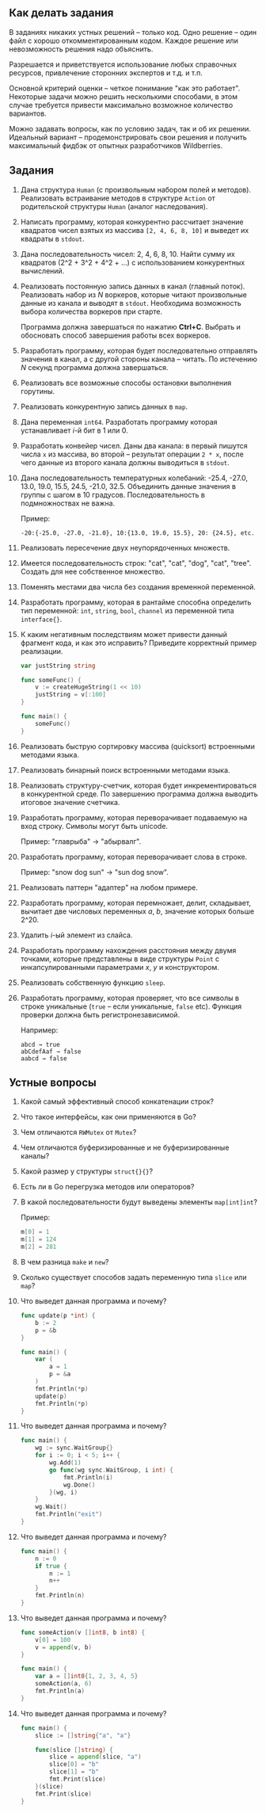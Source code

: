 ## Как делать задания

В заданиях никаких устных решений – только код. Одно решение – один файл с хорошо откомментированным кодом. Каждое решение или невозможность решения надо объяснить.

Разрешается и приветствуется использование любых справочных ресурсов, привлечение сторонних экспертов и т.д. и т.п.

Основной критерий оценки – четкое понимание "как это работает". Некоторые задачи можно решить несколькими способами, в этом случае требуется привести максимально возможное количество вариантов.

Можно задавать вопросы, как по условию задач, так и об их решении. Идеальный вариант – продемонстрировать свои решения и получить максимальный фидбэк от опытных разработчиков Wildberries.

## Задания

1. Дана структура `Human` (с произвольным набором полей и методов). Реализовать встраивание методов в структуре `Action` от родительской структуры `Human` (аналог наследования).
1. Написать программу, которая конкурентно рассчитает значение квадратов чисел взятых из массива `[2, 4, 6, 8, 10]` и выведет их квадраты в `stdout`.
1. Дана последовательность чисел: 2, 4, 6, 8, 10. Найти сумму их квадратов (2^2 + 3^2 + 4^2 + …) с использованием конкурентных вычислений.
1. Реализовать постоянную запись данных в канал (главный поток). Реализовать набор из _N_ воркеров, которые читают произвольные данные из канала и выводят в `stdout`. Необходима возможность выбора количества воркеров при старте.

    Программа должна завершаться по нажатию **Ctrl+C**. Выбрать и обосновать способ завершения работы всех воркеров.
1. Разработать программу, которая будет последовательно отправлять значения в канал, а с другой стороны канала – читать. По истечению _N_ секунд программа должна завершаться.
1. Реализовать все возможные способы остановки выполнения горутины.
1. Реализовать конкурентную запись данных в `map`.
1. Дана переменная `int64`. Разработать программу которая устанавливает _i_-й бит в 1 или 0.
1. Разработать конвейер чисел. Даны два канала: в первый пишутся числа `x` из массива, во второй – результат операции `2 * x`, после чего данные из второго канала должны выводиться в `stdout`.
1. Дана последовательность температурных колебаний: -25.4, -27.0, 13.0, 19.0, 15.5, 24.5, -21.0, 32.5. Объединить данные значения в группы с шагом в 10 градусов. Последовательность в подмножноствах не важна.

    Пример:
    ```console
    -20:{-25.0, -27.0, -21.0}, 10:{13.0, 19.0, 15.5}, 20: {24.5}, etc.
    ```
1. Реализовать пересечение двух неупорядоченных множеств.
1. Имеется последовательность строк: "cat", "cat", "dog", "cat", "tree". Создать для нее собственное множество.
1. Поменять местами два числа без создания временной переменной.
1. Разработать программу, которая в рантайме способна определить тип переменной: `int`, `string`, `bool`, `channel` из переменной типа `interface{}`.
1. К каким негативным последствиям может привести данный фрагмент кода, и как это исправить? Приведите корректный пример реализации.

    ```go
    var justString string

    func someFunc() {
    	v := createHugeString(1 << 10)
    	justString = v[:100]
    }

    func main() {
    	someFunc()
    }
    ```
1. Реализовать быструю сортировку массива (quicksort) встроенными методами языка.
1. Реализовать бинарный поиск встроенными методами языка.
1. Реализовать структуру-счетчик, которая будет инкрементироваться в конкурентной среде. По завершению программа должна выводить итоговое значение счетчика.
1. Разработать программу, которая переворачивает подаваемую на вход строку. Символы могут быть unicode.

    Пример: "главрыба" → "абырвалг".
1. Разработать программу, которая переворачивает слова в строке.

    Пример: "snow dog sun" → "sun dog snow".
1. Реализовать паттерн "адаптер" на любом примере.
1. Разработать программу, которая перемножает, делит, складывает, вычитает две числовых переменных _a_, _b_, значение которых больше 2^20.
1. Удалить _i_-ый элемент из слайса.
1. Разработать программу нахождения расстояния между двумя точками, которые представлены в виде структуры `Point` с инкапсулированными параметрами _x_, _y_ и конструктором.
1. Реализовать собственную функцию `sleep`.
1. Разработать программу, которая проверяет, что все символы в строке уникальные (`true` – если уникальные, `false` etc). Функция проверки должна быть регистронезависимой.

    Например:
    ```console
    abcd → true
    abCdefAaf → false
    aabcd → false
    ```

## Устные вопросы

1. Какой самый эффективный способ конкатенации строк?
1. Что такое интерфейсы, как они применяются в Go?
1. Чем отличаются `RWMutex` от `Mutex`?
1. Чем отличаются буферизированные и не буферизированные каналы?
1. Какой размер у структуры `struct{}{}`?
1. Есть ли в Go перегрузка методов или операторов?
1. В какой последовательности будут выведены элементы `map[int]int`?

    Пример:
    ```go
    m[0] = 1
    m[1] = 124
    m[2] = 281
    ```
1. В чем разница `make` и `new`?
1. Сколько существует способов задать переменную типа `slice` или `map`?
1. Что выведет данная программа и почему?

    ```go
    func update(p *int) {
    	b := 2
    	p = &b
    }

    func main() {
    	var (
    		a = 1
    		p = &a
    	)
    	fmt.Println(*p)
    	update(p)
    	fmt.Println(*p)
    }
    ```
1. Что выведет данная программа и почему?

    ```go
    func main() {
    	wg := sync.WaitGroup{}
    	for i := 0; i < 5; i++ {
    		wg.Add(1)
    		go func(wg sync.WaitGroup, i int) {
    			fmt.Println(i)
    			wg.Done()
    		}(wg, i)
    	}
    	wg.Wait()
    	fmt.Println("exit")
    }
    ```
1. Что выведет данная программа и почему?

    ```go
    func main() {
    	n := 0
    	if true {
    		n := 1
    		n++
    	}
    	fmt.Println(n)
    }
    ```
1. Что выведет данная программа и почему?

    ```go
    func someAction(v []int8, b int8) {
    	v[0] = 100
    	v = append(v, b)
    }

    func main() {
    	var a = []int8{1, 2, 3, 4, 5}
    	someAction(a, 6)
    	fmt.Println(a)
    }
    ```
1. Что выведет данная программа и почему?

    ```go
    func main() {
    	slice := []string{"a", "a"}

    	func(slice []string) {
    		slice = append(slice, "a")
    		slice[0] = "b"
    		slice[1] = "b"
    		fmt.Print(slice)
    	}(slice)
    	fmt.Print(slice)
    }
    ```
